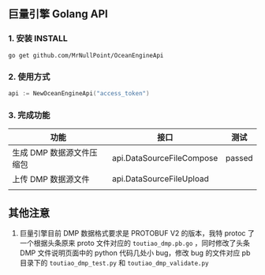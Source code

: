 ## 巨量引擎 Golang API

### 1. 安装 INSTALL

```shell
go get github.com/MrNullPoint/OceanEngineApi
```

### 2. 使用方式

```go
api := NewOceanEngineApi("access_token")
```

### 3. 完成功能

| 功能                      | 接口                      | 测试   |
| ------------------------- | ------------------------- | ------ |
| 生成 DMP 数据源文件压缩包 | api.DataSourceFileCompose | passed |
| 上传 DMP 数据源文件       | api.DataSourceFileUpload  |        |
|                           |                           |        |

## 其他注意

1. 巨量引擎目前 DMP 数据格式要求是 PROTOBUF V2 的版本，我特 protoc 了一个根据头条原来 proto 文件对应的 `toutiao_dmp.pb.go` ，同时修改了头条 DMP 文件说明页面中的 python 代码几处小 bug，修改 bug 的文件对应 pb 目录下的 `toutiao_dmp_test.py` 和 `toutiao_dmp_validate.py`